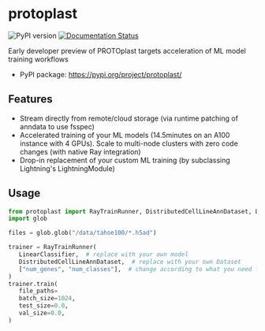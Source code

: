 # protoplast

![PyPI version](https://img.shields.io/pypi/v/protoplast.svg)
[![Documentation Status](https://readthedocs.org/projects/protoplast/badge/?version=latest)](https://protoplast.readthedocs.io/en/latest/?version=latest)

Early developer preview of PROTOplast targets acceleration of ML model training workflows

-   PyPI package: https://pypi.org/project/protoplast/

## Features

* Stream directly from remote/cloud storage (via runtime patching of anndata to use fsspec)
* Accelerated training of your ML models (14.5minutes on an A100 instance with 4 GPUs). Scale to multi-node clusters with zero code changes (with native Ray integration)
* Drop-in replacement of your custom ML training (by subclassing Lightning's LightningModule)


## Usage

```python
from protoplast import RayTrainRunner, DistributedCellLineAnnDataset, LinearClassifier
import glob

files = glob.glob("/data/tahoe100/*.h5ad")

trainer = RayTrainRunner(
   LinearClassifier,  # replace with your own model
   DistributedCellLineAnnDataset,  # replace with your own Dataset
   ["num_genes", "num_classes"],  # change according to what you need for your model
)
trainer.train(
   file_paths=
   batch_size=1024,
   test_size=0.0,
   val_size=0.0,
)
```